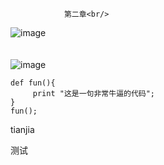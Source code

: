 				第二章<br/>
![image](https://github.com/weka-lishihui/dlt/blob/master/image/chapter01.jpg)  
<br>					
![image](https://github.com/yanjiusheng2018/dlt/blob/master/image/python.jpg)
<br>

```
def fun(){
     print "这是一句非常牛逼的代码";
}
fun();
```
tianjia

测试
